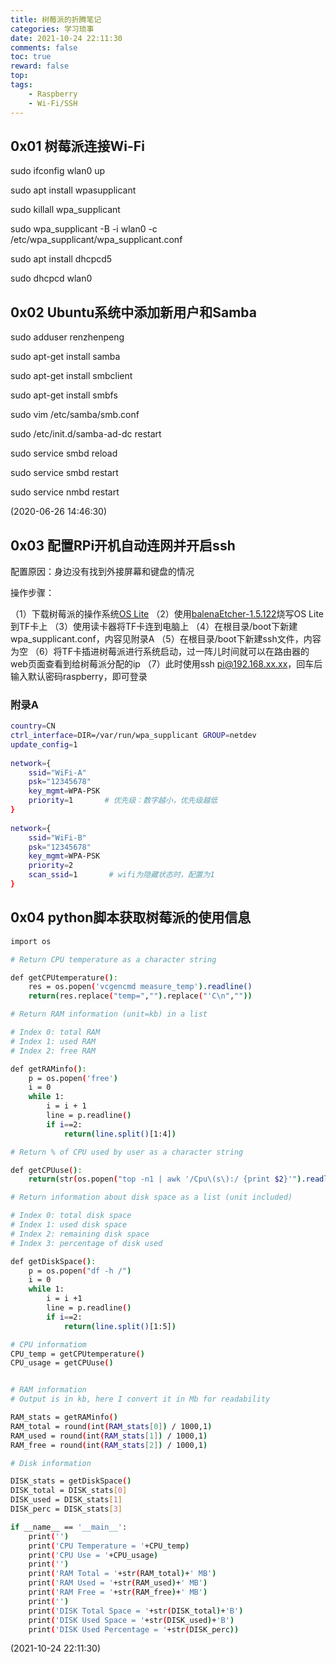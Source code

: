 ```yaml
---
title: 树莓派的折腾笔记
categories: 学习琐事
date: 2021-10-24 22:11:30
comments: false
toc: true
reward: false
top: 
tags:
	- Raspberry
	- Wi-Fi/SSH
---
```


## 0x01 树莓派连接Wi-Fi

sudo ifconfig wlan0 up

sudo apt install wpasupplicant

sudo killall wpa_supplicant

sudo wpa_supplicant -B -i wlan0 -c /etc/wpa_supplicant/wpa_supplicant.conf

sudo apt install dhcpcd5

sudo dhcpcd wlan0


## 0x02 Ubuntu系统中添加新用户和Samba

sudo adduser renzhenpeng

sudo apt-get install samba

sudo apt-get install smbclient

sudo apt-get install smbfs

sudo vim /etc/samba/smb.conf 

sudo /etc/init.d/samba-ad-dc restart

sudo service smbd reload

sudo service smbd restart

sudo service nmbd restart

(2020-06-26 14:46:30)

## 0x03 配置RPi开机自动连网并开启ssh

配置原因：身边没有找到外接屏幕和键盘的情况

操作步骤：

（1）下载树莓派的操作系统[OS Lite](https://www.raspberrypi.com/software/operating-systems/)
（2）使用[balenaEtcher-1.5.122](https://www.balena.io/etcher/)烧写OS Lite到TF卡上
（3）使用读卡器将TF卡连到电脑上
（4）在根目录/boot下新建wpa_supplicant.conf，内容见附录A
（5）在根目录/boot下新建ssh文件，内容为空
（6）将TF卡插进树莓派进行系统启动，过一阵儿时间就可以在路由器的web页面查看到给树莓派分配的ip
（7）此时使用ssh pi@192.168.xx.xx，回车后输入默认密码raspberry，即可登录


### 附录A

``` bash
country=CN
ctrl_interface=DIR=/var/run/wpa_supplicant GROUP=netdev
update_config=1
 
network={
	ssid="WiFi-A"
	psk="12345678"
	key_mgmt=WPA-PSK
	priority=1       # 优先级：数字越小，优先级越低
}
 
network={
	ssid="WiFi-B"
	psk="12345678"
	key_mgmt=WPA-PSK
	priority=2
	scan_ssid=1       # wifi为隐藏状态时，配置为1
}
```

## 0x04 python脚本获取树莓派的使用信息

```bash
import os

# Return CPU temperature as a character string

def getCPUtemperature():
	res = os.popen('vcgencmd measure_temp').readline()
	return(res.replace("temp=","").replace("'C\n",""))

# Return RAM information (unit=kb) in a list

# Index 0: total RAM
# Index 1: used RAM
# Index 2: free RAM

def getRAMinfo():
	p = os.popen('free')
	i = 0
	while 1:
		i = i + 1
		line = p.readline()
		if i==2:
			return(line.split()[1:4])

# Return % of CPU used by user as a character string

def getCPUuse():
	return(str(os.popen("top -n1 | awk '/Cpu\(s\):/ {print $2}'").readline().strip()))

# Return information about disk space as a list (unit included)

# Index 0: total disk space
# Index 1: used disk space
# Index 2: remaining disk space
# Index 3: percentage of disk used

def getDiskSpace():
	p = os.popen("df -h /")
	i = 0
	while 1:
		i = i +1
		line = p.readline()
		if i==2:
			return(line.split()[1:5])

# CPU informatiom
CPU_temp = getCPUtemperature()
CPU_usage = getCPUuse()


# RAM information
# Output is in kb, here I convert it in Mb for readability

RAM_stats = getRAMinfo()
RAM_total = round(int(RAM_stats[0]) / 1000,1)
RAM_used = round(int(RAM_stats[1]) / 1000,1)
RAM_free = round(int(RAM_stats[2]) / 1000,1)

# Disk information

DISK_stats = getDiskSpace()
DISK_total = DISK_stats[0]
DISK_used = DISK_stats[1]
DISK_perc = DISK_stats[3]

if __name__ == '__main__':
	print('')
	print('CPU Temperature = '+CPU_temp)
	print('CPU Use = '+CPU_usage)
	print('')
	print('RAM Total = '+str(RAM_total)+' MB')
	print('RAM Used = '+str(RAM_used)+' MB')
	print('RAM Free = '+str(RAM_free)+' MB')
	print('')
	print('DISK Total Space = '+str(DISK_total)+'B')
	print('DISK Used Space = '+str(DISK_used)+'B')
	print('DISK Used Percentage = '+str(DISK_perc))

```

(2021-10-24 22:11:30)


